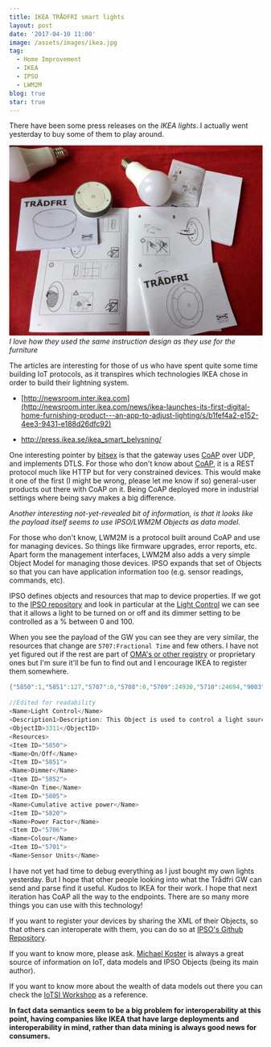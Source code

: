 ```yaml
---
title: IKEA TRÅDFRI smart lights
layout: post
date: '2017-04-10 11:00'
image: /assets/images/ikea.jpg
tag:
  - Home Improvement
  - IKEA
  - IPSO
  - LWM2M
blog: true
star: true
---
```


There have been some press releases on the *IKEA lights*. I actually went yesterday to buy some of them to play around.

![I love IKEA instructions](/assets/images/ikea.jpg)*I love how they used the same instruction design as they use for the furniture*

The articles are interesting for those of us who have spent quite some time building IoT protocols, as it transpires which technologies IKEA chose in order to build their lightning system.
 - [http://newsroom.inter.ikea.com](http://newsroom.inter.ikea.com/news/ikea-launches-its-first-digital-home-furnishing-product---an-app-to-adjust-lighting/s/b1fef4a2-e152-4ee3-9431-e188d26dfc92)

- <http://press.ikea.se/ikea_smart_belysning/>

One interesting pointer by [bitsex](https://bitsex.net/software/2017/coap-endpoints-on-ikea-tradfri/) is that the gateway uses [CoAP](http://coap.technology) over UDP, and implements DTLS. For those who don't know about [CoAP](https://tools.ietf.org/html/rfc7252), it is a REST protocol much like HTTP but for very constrained devices. This would make it one of the first (I might be wrong, please let me know if so) general-user products out there with CoAP on it. Being CoAP deployed more in industrial settings where being savy makes a big difference.

*Another interesting not-yet-revealed bit of information, is that it looks like the payload itself seems to use IPSO/LWM2M Objects as data model.*

For those who don't know, LWM2M is a protocol built around CoAP and use for managing devices. So things like firmware upgrades, error reports, etc. Apart form the management interfaces, LWM2M also adds a very simple Object Model for managing those devices. IPSO expands that set of Objects so that you can have application information too (e.g. sensor readings, commands, etc).

IPSO defines objects and resources that map to device properties. If we got to the [IPSO repository](https://github.com/IPSO-Alliance/pub) and look in particular at the
[Light Control](https://github.com/IPSO-Alliance/pub/blob/master/reg/xml/3311.xml) we can see that it allows a light to be turned on or off and its dimmer setting to be controlled as a % between 0 and 100.

When you see the payload of the GW you can see they are very similar, the resources that change are `5707:Fractional Time` and few others. I have not yet figured out if the rest are part of [OMA's or other registry](http://www.openmobilealliance.org/wp/OMNA/LwM2M/LwM2MRegistry.html) or proprietary ones but I'm sure it'll be fun to find out and I encourage IKEA to register them somewhere.

```c
{"5850":1,"5851":127,"5707":0,"5708":0,"5709":24930,"5710":24694,"9003":0,"5711":250,"5706":"f5faf6"}
```

```c
//Edited for readability
<Name>Light Control</Name>
<Description1>Description: This Object is used to control a light source, such as a LED or other light.  It allows a light to be turned on or off and its dimmer setting to be control as a % between 0 and 100. An optional colour setting enables a string to be used to indicate the desired colour.</Description1>
<ObjectID>3311</ObjectID>
<Resources>
<Item ID="5850">
<Name>On/Off</Name>
<Item ID="5851">
<Name>Dimmer</Name>
<Item ID="5852">
<Name>On Time</Name>
<Item ID="5805">
<Name>Cumulative active power</Name>
<Item ID="5820">
<Name>Power Factor</Name>
<Item ID="5706">
<Name>Colour</Name>
<Item ID="5701">
<Name>Sensor Units</Name>
```


I have not yet had time to debug everything as I just bought my own lights yesterday. But I hope that other people looking into what the Trådfri GW can send and parse find it useful. Kudos to IKEA for their work. I hope that next iteration has CoAP all the way to the endpoints. There are so many more things you can use with this technology!

If you want to register your devices by sharing the XML of their Objects, so that others can interoperate with them, you can do so at [IPSO's Github Repository](https://github.com/IPSO-Alliance/pub/).

If you want to know more, please ask. [Michael Koster](http://iot-datamodels.blogspot.fi) is always a great source of information on IoT, data models and IPSO Objects (being its main author).

If you want to know more about the wealth of data models out there you can check the [IoTSI Workshop](https://www.iab.org/activities/workshops/iotsi/) as a reference.

**In fact data semantics seem to be a big problem for interoperability at this point, having companies like IKEA that have large deployments and interoperability in mind, rather than data mining is always good news for consumers.**
